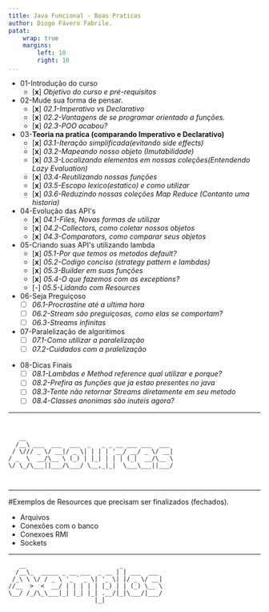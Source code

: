 ```yaml
---
title: Java Funcional - Boas Praticas
author: Diogo Fávero Fabrile.
patat:
    wrap: true
    margins:
        left: 10
        right: 10
...
```


* 01-Introdução do curso
    + [**x**] _Objetivo do curso e pré-requisitos_
* 02-Mude sua forma de pensar.
    + [**x**] _02.1-Imperativo vs Declarativo_
    + [**x**] _02.2-Vantagens de se programar orientado a funções._
    + [**x**] _02.3-POO acabou?_
* 03-**Teoria na pratica (comparando Imperativo e Declarativo)**
    + [**x**] _03.1-Iteração simplificada(evitando side effects)_
    + [**x**] _03.2-Mapeando nosso objeto (Imutabilidade)_
    + [**x**] _03.3-Localizando elementos em nossas coleções(Entendendo Lazy Evaluation)_
    + [**x**] _03.4-Reutilizando nossas funções_    
    + [**x**] _03.5-Escopo lexico(estatico) e como utilizar_
    + [**x**] _03.6-Reduzindo nossas coleções Map Reduce (Contanto uma historia)_ 
* 04-Evolução das API's
    + [**x**] _04.1-Files, Novas formas de utilizar_
    + [**x**] _04.2-Collectors, como coletar nossos objetos_
    + [**x**] _04.3-Comparators, como comparar seus objetos_
* 05-Criando suas API's utilizando lambda
    + [**x**] _05.1-Por que temos os metodos default?_
    + [**x**] _05.2-Codigo conciso (strategy pattern e lambdas)_    
    + [**x**] _05.3-Builder em suas funções_
    + [**x**] _05.4-O que fazemos com as exceptions?_
    + [_-_] _05.5-Lidando com Resources_    
* 06-Seja Preguiçoso
    + [ ] _06.1-Procrastine até a ultima hora_
    + [ ] _06.2-Stream são preguiçosas, como elas se comportam?_
    + [ ] _06.3-Streams infinitas_
* 07-Paralelização de algoritimos
    + [ ] _07.1-Como utilizar a paralelização_
    + [ ] _07.2-Cuidados com a pralelização_
+ 08-Dicas Finais
    + [ ] _08.1-Lambdas e Method reference qual utilizar e porque?_
    + [ ] _08.2-Prefira as funções que ja estao presentes no java_
    + [ ] _08.3-Tente não retornar Streams diretamente em seu metodo_
    + [ ] _08.4-Classes anonimas são inuteis agora?_

---
~~~~~


   __                                         
  /__\ ___  ___  ___  _   _ _ __ ___ ___  ___ 
 / \/// _ \/ __|/ _ \| | | | '__/ __/ _ \/ __|
/ _  \  __/\__ \ (_) | |_| | | | (_|  __/\__ \
\/ \_/\___||___/\___/ \__,_|_|  \___\___||___/
                                              


~~~~~

---

#Exemplos de Resources que precisam ser finalizados (fechados).

* Arquivos
* Conexões com o banco 
* Conexoes RMI
* Sockets

---

~~~~~
   __                          _           
  /__\_  _____ _ __ ___  _ __ | | ___  ___ 
 /_\ \ \/ / _ \ '_ ` _ \| '_ \| |/ _ \/ __|
//__  >  <  __/ | | | | | |_) | | (_) \__ \
\__/ /_/\_\___|_| |_| |_| .__/|_|\___/|___/
                        |_|                
~~~~~